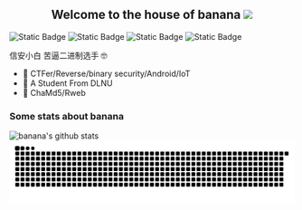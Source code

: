 <h2 align="Center">  Welcome to the house of banana <img src="https://media.giphy.com/media/WUlplcMpOCEmTGBtBW/giphy.gif" width="30"> </h3>
<p><img alt="Static Badge" src="https://img.shields.io/badge/Android-green">  <img alt="Static Badge" src="https://img.shields.io/badge/Kotlin-purple">  <img alt="Static Badge" src="https://img.shields.io/badge/Java-orange">  <img alt="Static Badge" src="https://img.shields.io/badge/python-blue"></p>


信安小白 苦逼二进制选手 🤓

- 🔭 CTFer/Reverse/binary security/Android/IoT
- 🌱 A Student From DLNU
- 👯 ChaMd5/Rweb

### Some stats about banana
<img alt="banana's github stats" src="https://github-readme-stats.vercel.app/api?username=bananashipsBBQ&&show_icons=true&title_color=ffffff&icon_color=bb2acf&text_color=daf7dc&bg_color=151515" >

<picture>
  <source media="(prefers-color-scheme: dark)" srcset="https://raw.githubusercontent.com/bananashipsBBQ/bananashipsBBQ/output/github-contribution-grid-snake-dark.svg">
  <source media="(prefers-color-scheme: light)" srcset="https://raw.githubusercontent.com/bananashipsBBQ/bananashipsBBQ/output/github-contribution-grid-snake.svg">
  <img alt="github contribution grid snake animation" src="https://raw.githubusercontent.com/bananashipsBBQ/bananashipsBBQ/output/github-contribution-grid-snake.svg">
</picture>
